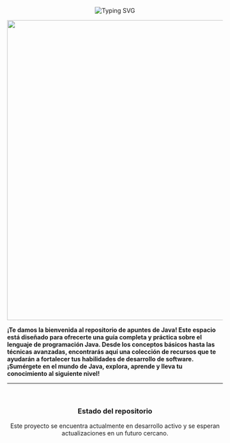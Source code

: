 
<p align="center"><img src="https://readme-typing-svg.demolab.com?font=Fira+Code&duration=6000&pause=1000&color=FFD600&center=true&vCenter=true&width=435&lines=Hola+coders+bienvenido;+Apuntes+de+JavaScript+Vanilla" alt="Typing SVG" /></a></p>


<p align="center">
    <img width="700" src="[https://preview.redd.it/dsuidip45i861.png?width=1080&crop=smart&auto=webp&s=ba3592b18f9248a8e33ab12883fbd6b136616074
](https://media.licdn.com/dms/image/D4E12AQEipdNDPiE0tA/article-cover_image-shrink_720_1280/0/1702969505983?e=1717632000&v=beta&t=05nlOsA7cfbkQtlB-EHdCbhPlmmgmNk7S6kr7k8zhUA)">
</p>

<div>
<strong align="center">
¡Te damos la bienvenida al repositorio de apuntes de Java! Este espacio está diseñado para ofrecerte una guía completa y práctica sobre el lenguaje de programación Java. Desde los conceptos básicos hasta las técnicas avanzadas, encontrarás aquí una colección de recursos que te ayudarán a fortalecer tus habilidades de desarrollo de software. ¡Sumérgete en el mundo de Java, explora, aprende y lleva tu conocimiento al siguiente nivel!
</strong><br>

<hr>
<br>
  <h3 align="center">Estado del repositorio</h3>
  <p align="center">
       Este proyecto se encuentra actualmente en desarrollo activo y se esperan actualizaciones en un futuro cercano.
  </p>
 

